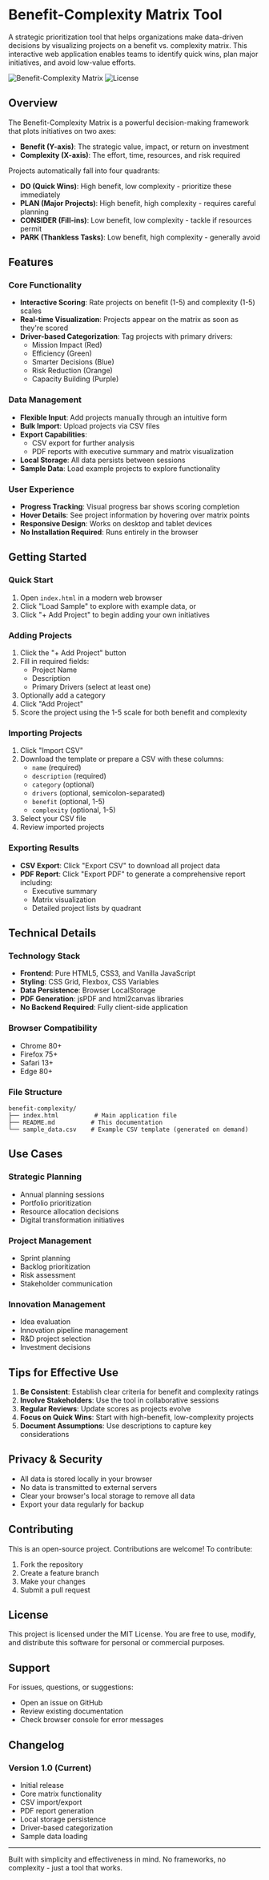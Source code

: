 # Benefit-Complexity Matrix Tool

A strategic prioritization tool that helps organizations make data-driven decisions by visualizing projects on a benefit vs. complexity matrix. This interactive web application enables teams to identify quick wins, plan major initiatives, and avoid low-value efforts.

![Benefit-Complexity Matrix](https://img.shields.io/badge/Version-1.0-blue.svg)
![License](https://img.shields.io/badge/License-MIT-green.svg)

## Overview

The Benefit-Complexity Matrix is a powerful decision-making framework that plots initiatives on two axes:
- **Benefit (Y-axis)**: The strategic value, impact, or return on investment
- **Complexity (X-axis)**: The effort, time, resources, and risk required

Projects automatically fall into four quadrants:
- **DO (Quick Wins)**: High benefit, low complexity - prioritize these immediately
- **PLAN (Major Projects)**: High benefit, high complexity - requires careful planning
- **CONSIDER (Fill-ins)**: Low benefit, low complexity - tackle if resources permit
- **PARK (Thankless Tasks)**: Low benefit, high complexity - generally avoid

## Features

### Core Functionality
- **Interactive Scoring**: Rate projects on benefit (1-5) and complexity (1-5) scales
- **Real-time Visualization**: Projects appear on the matrix as soon as they're scored
- **Driver-based Categorization**: Tag projects with primary drivers:
  - Mission Impact (Red)
  - Efficiency (Green)
  - Smarter Decisions (Blue)
  - Risk Reduction (Orange)
  - Capacity Building (Purple)

### Data Management
- **Flexible Input**: Add projects manually through an intuitive form
- **Bulk Import**: Upload projects via CSV files
- **Export Capabilities**: 
  - CSV export for further analysis
  - PDF reports with executive summary and matrix visualization
- **Local Storage**: All data persists between sessions
- **Sample Data**: Load example projects to explore functionality

### User Experience
- **Progress Tracking**: Visual progress bar shows scoring completion
- **Hover Details**: See project information by hovering over matrix points
- **Responsive Design**: Works on desktop and tablet devices
- **No Installation Required**: Runs entirely in the browser

## Getting Started

### Quick Start
1. Open `index.html` in a modern web browser
2. Click "Load Sample" to explore with example data, or
3. Click "+ Add Project" to begin adding your own initiatives

### Adding Projects
1. Click the "+ Add Project" button
2. Fill in required fields:
   - Project Name
   - Description
   - Primary Drivers (select at least one)
3. Optionally add a category
4. Click "Add Project"
5. Score the project using the 1-5 scale for both benefit and complexity

### Importing Projects
1. Click "Import CSV"
2. Download the template or prepare a CSV with these columns:
   - `name` (required)
   - `description` (required)
   - `category` (optional)
   - `drivers` (optional, semicolon-separated)
   - `benefit` (optional, 1-5)
   - `complexity` (optional, 1-5)
3. Select your CSV file
4. Review imported projects

### Exporting Results
- **CSV Export**: Click "Export CSV" to download all project data
- **PDF Report**: Click "Export PDF" to generate a comprehensive report including:
  - Executive summary
  - Matrix visualization
  - Detailed project lists by quadrant

## Technical Details

### Technology Stack
- **Frontend**: Pure HTML5, CSS3, and Vanilla JavaScript
- **Styling**: CSS Grid, Flexbox, CSS Variables
- **Data Persistence**: Browser LocalStorage
- **PDF Generation**: jsPDF and html2canvas libraries
- **No Backend Required**: Fully client-side application

### Browser Compatibility
- Chrome 80+
- Firefox 75+
- Safari 13+
- Edge 80+

### File Structure
```
benefit-complexity/
├── index.html          # Main application file
├── README.md          # This documentation
└── sample_data.csv    # Example CSV template (generated on demand)
```

## Use Cases

### Strategic Planning
- Annual planning sessions
- Portfolio prioritization
- Resource allocation decisions
- Digital transformation initiatives

### Project Management
- Sprint planning
- Backlog prioritization
- Risk assessment
- Stakeholder communication

### Innovation Management
- Idea evaluation
- Innovation pipeline management
- R&D project selection
- Investment decisions

## Tips for Effective Use

1. **Be Consistent**: Establish clear criteria for benefit and complexity ratings
2. **Involve Stakeholders**: Use the tool in collaborative sessions
3. **Regular Reviews**: Update scores as projects evolve
4. **Focus on Quick Wins**: Start with high-benefit, low-complexity projects
5. **Document Assumptions**: Use descriptions to capture key considerations

## Privacy & Security

- All data is stored locally in your browser
- No data is transmitted to external servers
- Clear your browser's local storage to remove all data
- Export your data regularly for backup

## Contributing

This is an open-source project. Contributions are welcome! To contribute:

1. Fork the repository
2. Create a feature branch
3. Make your changes
4. Submit a pull request

## License

This project is licensed under the MIT License. You are free to use, modify, and distribute this software for personal or commercial purposes.

## Support

For issues, questions, or suggestions:
- Open an issue on GitHub
- Review existing documentation
- Check browser console for error messages

## Changelog

### Version 1.0 (Current)
- Initial release
- Core matrix functionality
- CSV import/export
- PDF report generation
- Local storage persistence
- Driver-based categorization
- Sample data loading

---

Built with simplicity and effectiveness in mind. No frameworks, no complexity - just a tool that works.